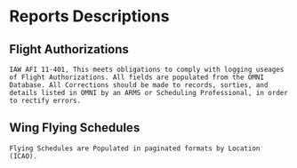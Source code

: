 # Reports Descriptions

## Flight Authorizations

	IAW AFI 11-401, This meets obligations to comply with logging useages of Flight Authorizations. All fields are populated from the OMNI Database. All Corrections should be made to records, sorties, and details listed in OMNI by an ARMS or Scheduling Professional, in order to rectify errors.

## Wing Flying Schedules

	Flying Schedules are Populated in paginated formats by Location (ICAO). 